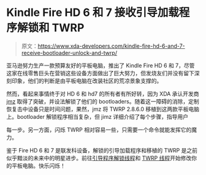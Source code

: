 # Kindle Fire HD 6 和 7 接收引导加载程序解锁和 TWRP

> 原文：<https://www.xda-developers.com/kindle-fire-hd-6-and-7-receive-bootloader-unlock-and-twrp/>

亚马逊努力生产一款预算友好的平板电脑，推出了 Kindle Fire HD 6 和 7，尽管这家在线零售巨头在营销这些设备方面做出了巨大努力，但发烧友们并没有留下深刻印象，他们的判断是由平板电脑在改装社区的荒凉景象支撑的。

然而，看起来事情终于对 HD 6 和 hd7 的所有者有所好转，因为 XDA 承认开发商 [jmz](http://forum.xda-developers.com/member.php?u=1219335) 取得了突破，并设法解锁了他们的 bootloaders。随着这一障碍的消除，定制恢复击中设备只是时间问题，果然，jmz 将 TWRP 2.8.6.0 移植到这两款平板电脑上。bootloader 解锁程序相当复杂，但 jimz 详细介绍了每个步骤，指导用户

每一步。另一方面，闪烁 TWRP 相对容易一些，只需要一个命令就能发挥它的魔力。

鉴于 Fire HD 6 和 7 是联发科设备，解锁的引导加载程序和移植的 TWRP 是之前似乎黯淡的未来中的明星进步。前往[引导程序解锁线程](http://forum.xda-developers.com/fire-hd/development/bootloader-unlock-t3129630)和 [TWRP 线程](http://forum.xda-developers.com/fire-hd/orig-development/recovery-twrp-2-8-6-0-touch-recovery-t3129617)开始修改你的平板电脑。快乐闪烁！